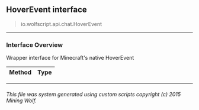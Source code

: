 ## HoverEvent __interface__

>io.wolfscript.api.chat.HoverEvent

---

### Interface Overview

Wrapper interface for Minecraft's native HoverEvent

Method | Type   
--- | :--- 



---



###### This file was system generated using custom scripts copyright (c) 2015 Mining Wolf.
	

